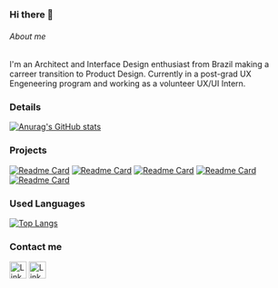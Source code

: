 ### Hi there 👋


###### About me
I'm an Architect and Interface Design enthusiast from Brazil making a carreer transition to Product Design. Currently in a post-grad UX Engeneering program and working as a volunteer UX/UI Intern.

### Details

[![Anurag's GitHub stats](https://github-readme-stats.vercel.app/api?username=MateusdeOliveira94&show_icons=true&theme=dark)](https://github.com/MateusdeOliveira94/github-readme-stats)

### Projects

[![Readme Card](https://github-readme-stats.vercel.app/api/pin/?username=MateusdeOliveira94&repo=mateusdeoliveira94.github.io&theme=dark)](https://github.com/MateusdeOliveira94/mateusdeoliveira94.github.io)
[![Readme Card](https://github-readme-stats.vercel.app/api/pin/?username=MateusdeOliveira94&repo=Product-Card-Project&theme=dark)](https://mateusdeoliveira94.github.io/Product-Card-Project/)
[![Readme Card](https://github-readme-stats.vercel.app/api/pin/?username=MateusdeOliveira94&repo=Clipboard-Landing-Page-Master&theme=dark)](https://mateusdeoliveira94.github.io/Clipboard-Landing-Page-Master/)
[![Readme Card](https://github-readme-stats.vercel.app/api/pin/?username=MateusdeOliveira94&repo=projeto-tela-login&theme=dark)](https://mateusdeoliveira94.github.io/projeto-tela-login/)
[![Readme Card](https://github-readme-stats.vercel.app/api/pin/?username=MateusdeOliveira94&repo=projeto-android&theme=dark)](https://mateusdeoliveira94.github.io/projeto-android/)



### Used Languages

[![Top Langs](https://github-readme-stats.vercel.app/api/top-langs/?username=MateusdeOliveira94&layout=compact)](https://github.com/MateusdeOliveira94/github-readme-stats)

### Contact me
[<img src='https://img.shields.io/badge/LinkedIn-0077B5?style=for-the-badge&logo=linkedin&logoColor=white' alt='Linkedin' height='30'>](https://www.linkedin.com/in/mateusdeoliveira94/)
[<img src='https://img.shields.io/badge/Behance-1769ff?logo=behance&logoCol' alt='Linkedin' height='30'>](https://www.behance.net/matthricko)
